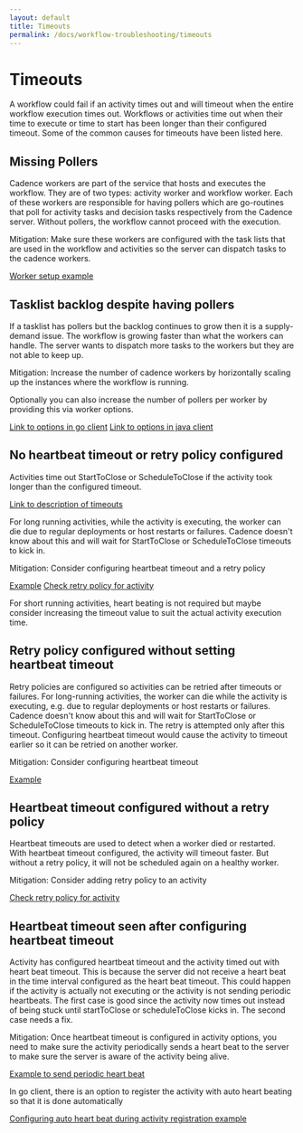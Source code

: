 ```yaml
---
layout: default
title: Timeouts
permalink: /docs/workflow-troubleshooting/timeouts
---
```


#  Timeouts

A workflow could fail if an activity times out and will timeout when the entire workflow execution times out. Workflows or activities time out when their time to execute or time to start has been longer than their configured timeout. Some of the common causes for timeouts have been listed here.

## Missing Pollers

Cadence workers are part of the service that hosts and executes the workflow. They are of two types: activity worker and workflow worker. Each of these workers are responsible for having pollers which are go-routines that poll for activity tasks and decision tasks respectively from the Cadence server. Without pollers, the workflow cannot proceed with the execution.

Mitigation: Make sure these workers are configured with the task lists that are used in the workflow and activities so the server can dispatch tasks to the cadence workers.

[Worker setup example](https://github.com/cadence-workflow/cadence-samples/blob/master/cmd/samples/pageflow/main.go#L18)

## Tasklist backlog despite having pollers

If a tasklist has pollers but the backlog continues to grow then it is a supply-demand issue. The workflow is growing faster than what the workers can handle. The server wants to dispatch more tasks to the workers but they are not able to keep up.

Mitigation: Increase the number of cadence workers by horizontally scaling up the instances where the workflow is running.

Optionally you can also increase the number of pollers per worker by providing this via worker options.

[Link to options in go client](https://pkg.go.dev/go.uber.org/cadence@v1.2.9/internal#WorkerOptions)
[Link to options in java client](https://github.com/cadence-workflow/cadence-java-client/blob/master/src/main/java/com/uber/cadence/internal/worker/PollerOptions.java#L124)

## No heartbeat timeout or retry policy configured

Activities time out StartToClose or ScheduleToClose if the activity took longer than the configured timeout.

[Link to description of timeouts](https://cadenceworkflow.io/docs/concepts/activities/#timeouts)

For long running activities, while the activity is executing, the worker can die due to regular deployments or host restarts or failures. Cadence doesn't know about this and will wait for StartToClose or ScheduleToClose timeouts to kick in.

Mitigation: Consider configuring heartbeat timeout and a retry policy

[Example](https://github.com/cadence-workflow/cadence-samples/blob/df6f7bdba978d6565ad78e9f86d9cd31dfac9f78/cmd/samples/expense/workflow.go#L23)
[Check retry policy for activity](https://cadenceworkflow.io/docs/concepts/activities/#retries)

For short running activities, heart beating is not required but maybe consider increasing the timeout value to suit the actual activity execution time.

## Retry policy configured without setting heartbeat timeout

Retry policies are configured so activities can be retried after timeouts or failures. For long-running activities, the worker can die while the activity is executing, e.g. due to regular deployments or host restarts or failures. Cadence doesn't know about this and will wait for StartToClose or ScheduleToClose timeouts to kick in. The retry is attempted only after this timeout. Configuring heartbeat timeout would cause the activity to timeout earlier so it can be retried on another worker.

Mitigation: Consider configuring heartbeat timeout

[Example](https://github.com/uber-common/cadence-samples/blob/df6f7bdba978d6565ad78e9f86d9cd31dfac9f78/cmd/samples/expense/workflow.go#L23)

## Heartbeat timeout configured without a retry policy

Heartbeat timeouts are used to detect when a worker died or restarted. With heartbeat timeout configured, the activity will timeout faster. But without a retry policy, it will not be scheduled again on a healthy worker.

Mitigation: Consider adding retry policy to an activity

[Check retry policy for activity](https://cadenceworkflow.io/docs/concepts/activities/#retries)

## Heartbeat timeout seen after configuring heartbeat timeout

Activity has configured heartbeat timeout and the activity timed out with heart beat timeout. This is because the server did not receive a heart beat in the time interval configured as the heart beat timeout. This could happen if the activity is actually not executing or the activity is not sending periodic heartbeats. The first case is good since the activity now times out instead of being stuck until startToClose or scheduleToClose kicks in. The second case needs a fix.

Mitigation: Once heartbeat timeout is configured in activity options, you need to make sure the activity periodically sends a heart beat to the server to make sure the server is aware of the activity being alive.

[Example to send periodic heart beat](https://github.com/cadence-workflow/cadence-samples/blob/df6f7bdba978d6565ad78e9f86d9cd31dfac9f78/cmd/samples/fileprocessing/activities.go#L111)

In go client, there is an option to register the activity with auto heart beating so that it is done automatically

[Configuring auto heart beat during activity registration example](https://pkg.go.dev/go.uber.org/cadence@v1.2.9/internal#WorkerOptions)

